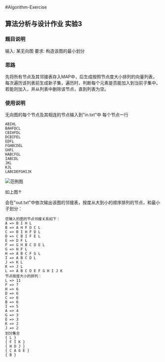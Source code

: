 #Algorithm-Exercise

## 算法分析与设计作业 实验3

### 题目说明
输入: 某无向图
要求: 构造该图的最小划分

### 思路
先将所有节点及其邻接表存入MAP中，后生成按照节点度大小排列的向量列表，每次遍历该列表前生成新子集，遍历时，判断每个元素是否能加入到当前子集中。若能则加入，并从列表中删除该节点，直到列表为空。
### 使用说明
无向图的每个节点及其相连的节点输入到"in.txt"中
每个节点一行

    ABIHL
    BAHFDCL
    CBIHFDL
    DCBIFEL
    EDFL
    FGHBCDEL
    GHFL
    HABCFGL
    IABCDL
    JKL
    KJL
    LABCDEFGHIJK
    
![范例图](https://github.com/pal6exe/Algorithm-Exercise/raw/master/Exercise%203/G.png)

如上图↑

会在"out.txt"中依次输出该图的邻接表，按度从大到小的顺序排列的节点，和最小子划分：
      
    您输入的图的节点邻接关系如下：
    A => B I H L 
    B => A H F D C L 
    C => B I H F D L 
    D => C B I F E L 
    E => D F L 
    F => G H B C D E L 
    G => H F L 
    H => A B C F G L 
    I => A B C D L 
    J => K L 
    K => J L 
    L => A B C D E F G H I J K 
    节点按度大小的排列：
    L => 11
    F => 7
    H => 6
    D => 6
    C => 6
    B => 6
    I => 5
    A => 4
    G => 3
    E => 3
    K => 2
    J => 2
    划分集合
    { L }
    { F I K }
    { H D J }
    { C A G E }
    { B }

    